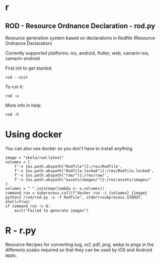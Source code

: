 # r

## ROD - Resource Ordnance Declaration - rod.py

Resource generation system based on declarations in Rodfile (Resource Ordnance Declaration)

Currently supported platforms: ios, android, flutter, web, xamarin-ios, xamarin-android

First init to get started:

`rod --init`

To run it:

`rod -u`

More info in help:

`rod -h`

# Using docker

You can also use docker so you don't have to install anything.

```
image = "skela/rod:latest"
volumes = [
	f'-v {os.path.abspath("Rodfile")}:/res/Rodfile',
	f'-v {os.path.abspath("Rodfile.locked")}:/res/Rodfile.locked',
	f'-v {os.path.abspath("raw/")}:/res/raw/',
	f'-v {os.path.abspath("assets/images/")}:/res/assets/images/'
]
volumes = " ".join(map(lambda x: x,volumes))
command_run = subprocess.call(f"docker run -i {volumes} {image} python3 /rod/rod.py -u -f Rodfile", stderr=subprocess.STDOUT, shell=True)
if command_run != 0:
	exit("Failed to generate images")
```

# R - r.py

Resource Recipes for converting svg, xcf, pdf, png, webp to pngs in the differents scales required so that they can be used by iOS and Android apps.
